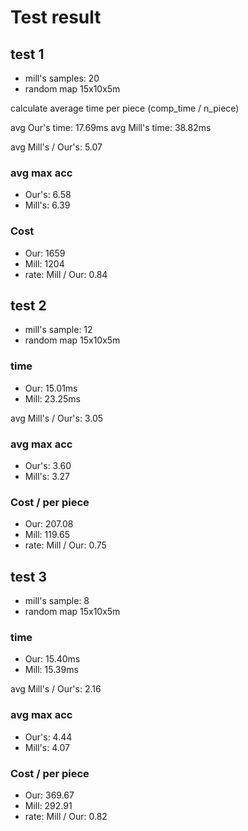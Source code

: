 # Test result

## test 1
- mill's samples: 20
- random map 15x10x5m

calculate average time per piece (comp_time / n_piece)

avg Our's time: 17.69ms
avg Mill's time: 38.82ms

avg Mill's / Our's: 5.07

### avg max acc 
- Our's: 6.58 
- Mill's: 6.39

### Cost
- Our: 1659
- Mill: 1204
- rate: Mill / Our: 0.84


## test 2
- mill's sample: 12
- random map 15x10x5m

### time
- Our: 15.01ms
- Mill: 23.25ms

avg Mill's / Our's: 3.05

### avg max acc
- Our's: 3.60 
- Mill's: 3.27

### Cost / per piece
- Our: 207.08
- Mill: 119.65
- rate: Mill / Our: 0.75

## test 3
- mill's sample: 8
- random map 15x10x5m

### time
- Our: 15.40ms
- Mill: 15.39ms

avg Mill's / Our's: 2.16

### avg max acc
- Our's: 4.44
- Mill's: 4.07

### Cost / per piece
- Our: 369.67
- Mill: 292.91
- rate: Mill / Our: 0.82